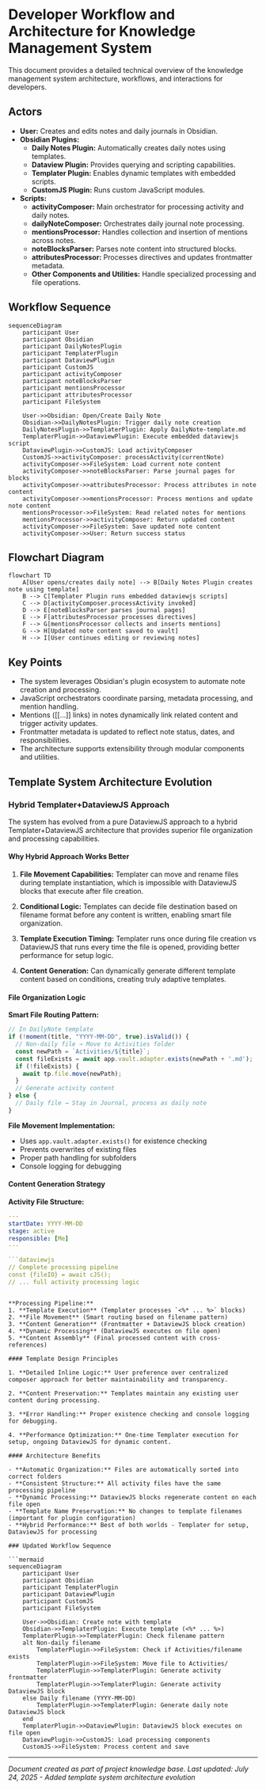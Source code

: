 # Developer Workflow and Architecture for Knowledge Management System

This document provides a detailed technical overview of the knowledge management system architecture, workflows, and interactions for developers.

## Actors

- **User:** Creates and edits notes and daily journals in Obsidian.
- **Obsidian Plugins:**
  - **Daily Notes Plugin:** Automatically creates daily notes using templates.
  - **Dataview Plugin:** Provides querying and scripting capabilities.
  - **Templater Plugin:** Enables dynamic templates with embedded scripts.
  - **CustomJS Plugin:** Runs custom JavaScript modules.
- **Scripts:**
  - **activityComposer:** Main orchestrator for processing activity and daily notes.
  - **dailyNoteComposer:** Orchestrates daily journal note processing.
  - **mentionsProcessor:** Handles collection and insertion of mentions across notes.
  - **noteBlocksParser:** Parses note content into structured blocks.
  - **attributesProcessor:** Processes directives and updates frontmatter metadata.
  - **Other Components and Utilities:** Handle specialized processing and file operations.

## Workflow Sequence

```mermaid
sequenceDiagram
    participant User
    participant Obsidian
    participant DailyNotesPlugin
    participant TemplaterPlugin
    participant DataviewPlugin
    participant CustomJS
    participant activityComposer
    participant noteBlocksParser
    participant mentionsProcessor
    participant attributesProcessor
    participant FileSystem

    User->>Obsidian: Open/Create Daily Note
    Obsidian->>DailyNotesPlugin: Trigger daily note creation
    DailyNotesPlugin->>TemplaterPlugin: Apply DailyNote-template.md
    TemplaterPlugin->>DataviewPlugin: Execute embedded dataviewjs script
    DataviewPlugin->>CustomJS: Load activityComposer
    CustomJS->>activityComposer: processActivity(currentNote)
    activityComposer->>FileSystem: Load current note content
    activityComposer->>noteBlocksParser: Parse journal pages for blocks
    activityComposer->>attributesProcessor: Process attributes in note content
    activityComposer->>mentionsProcessor: Process mentions and update note content
    mentionsProcessor->>FileSystem: Read related notes for mentions
    mentionsProcessor->>activityComposer: Return updated content
    activityComposer->>FileSystem: Save updated note content
    activityComposer->>User: Return success status
```

## Flowchart Diagram

```mermaid
flowchart TD
    A[User opens/creates daily note] --> B[Daily Notes Plugin creates note using template]
    B --> C[Templater Plugin runs embedded dataviewjs scripts]
    C --> D[activityComposer.processActivity invoked]
    D --> E[noteBlocksParser parses journal pages]
    E --> F[attributesProcessor processes directives]
    F --> G[mentionsProcessor collects and inserts mentions]
    G --> H[Updated note content saved to vault]
    H --> I[User continues editing or reviewing notes]
```

## Key Points

- The system leverages Obsidian's plugin ecosystem to automate note creation and processing.
- JavaScript orchestrators coordinate parsing, metadata processing, and mention handling.
- Mentions ([[...]] links) in notes dynamically link related content and trigger activity updates.
- Frontmatter metadata is updated to reflect note status, dates, and responsibilities.
- The architecture supports extensibility through modular components and utilities.

## Template System Architecture Evolution

### Hybrid Templater+DataviewJS Approach

The system has evolved from a pure DataviewJS approach to a hybrid Templater+DataviewJS architecture that provides superior file organization and processing capabilities.

#### Why Hybrid Approach Works Better

1. **File Movement Capabilities:** Templater can move and rename files during template instantiation, which is impossible with DataviewJS blocks that execute after file creation.

2. **Conditional Logic:** Templates can decide file destination based on filename format before any content is written, enabling smart file organization.

3. **Template Execution Timing:** Templater runs once during file creation vs DataviewJS that runs every time the file is opened, providing better performance for setup logic.

4. **Content Generation:** Can dynamically generate different template content based on conditions, creating truly adaptive templates.

#### File Organization Logic

**Smart File Routing Pattern:**
```javascript
// In DailyNote template
if (!moment(title, "YYYY-MM-DD", true).isValid()) {
  // Non-daily file → Move to Activities folder
  const newPath = `Activities/${title}`;
  const fileExists = await app.vault.adapter.exists(newPath + '.md');
  if (!fileExists) {
    await tp.file.move(newPath);
  }
  // Generate activity content
} else {
  // Daily file → Stay in Journal, process as daily note
}
```

**File Movement Implementation:**
- Uses `app.vault.adapter.exists()` for existence checking
- Prevents overwrites of existing files
- Proper path handling for subfolders
- Console logging for debugging

#### Content Generation Strategy

**Activity File Structure:**
```yaml
---
startDate: YYYY-MM-DD
stage: active
responsible: [Me]
---

```dataviewjs
// Complete processing pipeline
const {fileIO} = await cJS();
// ... full activity processing logic
```
```

**Processing Pipeline:**
1. **Template Execution** (Templater processes `<%* ... %>` blocks)
2. **File Movement** (Smart routing based on filename pattern)
3. **Content Generation** (Frontmatter + DataviewJS block creation)
4. **Dynamic Processing** (DataviewJS executes on file open)
5. **Content Assembly** (Final processed content with cross-references)

#### Template Design Principles

1. **Detailed Inline Logic:** User preference over centralized composer approach for better maintainability and transparency.

2. **Content Preservation:** Templates maintain any existing user content during processing.

3. **Error Handling:** Proper existence checking and console logging for debugging.

4. **Performance Optimization:** One-time Templater execution for setup, ongoing DataviewJS for dynamic content.

#### Architecture Benefits

- **Automatic Organization:** Files are automatically sorted into correct folders
- **Consistent Structure:** All activity files have the same processing pipeline
- **Dynamic Processing:** DataviewJS blocks regenerate content on each file open
- **Template Name Preservation:** No changes to template filenames (important for plugin configuration)
- **Hybrid Performance:** Best of both worlds - Templater for setup, DataviewJS for processing

### Updated Workflow Sequence

```mermaid
sequenceDiagram
    participant User
    participant Obsidian
    participant TemplaterPlugin
    participant DataviewPlugin
    participant CustomJS
    participant FileSystem

    User->>Obsidian: Create note with template
    Obsidian->>TemplaterPlugin: Execute template (<%* ... %>)
    TemplaterPlugin->>TemplaterPlugin: Check filename pattern
    alt Non-daily filename
        TemplaterPlugin->>FileSystem: Check if Activities/filename exists
        TemplaterPlugin->>FileSystem: Move file to Activities/
        TemplaterPlugin->>TemplaterPlugin: Generate activity frontmatter
        TemplaterPlugin->>TemplaterPlugin: Generate activity DataviewJS block
    else Daily filename (YYYY-MM-DD)
        TemplaterPlugin->>TemplaterPlugin: Generate daily note DataviewJS block
    end
    TemplaterPlugin->>DataviewPlugin: DataviewJS block executes on file open
    DataviewPlugin->>CustomJS: Load processing components
    CustomJS->>FileSystem: Process content and save
```

---

*Document created as part of project knowledge base.*
*Last updated: July 24, 2025 - Added template system architecture evolution*
